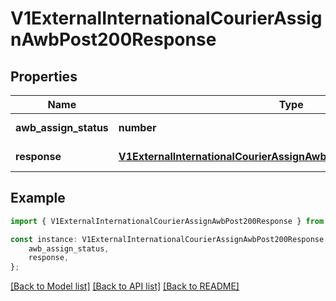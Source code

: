 # V1ExternalInternationalCourierAssignAwbPost200Response


## Properties

Name | Type | Description | Notes
------------ | ------------- | ------------- | -------------
**awb_assign_status** | **number** |  | [default to undefined]
**response** | [**V1ExternalInternationalCourierAssignAwbPost200ResponseResponse**](V1ExternalInternationalCourierAssignAwbPost200ResponseResponse.md) |  | [default to undefined]

## Example

```typescript
import { V1ExternalInternationalCourierAssignAwbPost200Response } from './api';

const instance: V1ExternalInternationalCourierAssignAwbPost200Response = {
    awb_assign_status,
    response,
};
```

[[Back to Model list]](../README.md#documentation-for-models) [[Back to API list]](../README.md#documentation-for-api-endpoints) [[Back to README]](../README.md)
